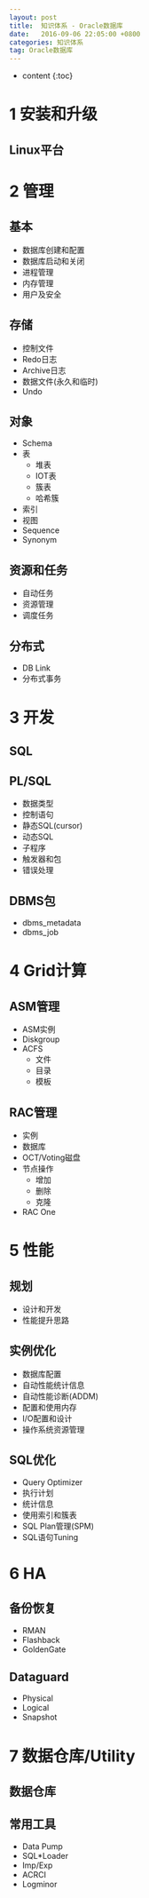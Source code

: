 ```yaml
---
layout: post
title:  知识体系 - Oracle数据库
date:   2016-09-06 22:05:00 +0800
categories: 知识体系
tag: Oracle数据库
---
```


* content
{:toc}
 


# 1 安装和升级

## Linux平台


# 2 管理

## 基本

* 数据库创建和配置
* 数据库启动和关闭
* 进程管理
* 内存管理
* 用户及安全


## 存储

* 控制文件
* Redo日志
* Archive日志
* 数据文件(永久和临时)
* Undo

## 对象

* Schema
* 表
    - 堆表
    - IOT表
    - 簇表
    - 哈希簇
* 索引
* 视图
* Sequence
* Synonym

## 资源和任务

* 自动任务
* 资源管理
* 调度任务

## 分布式

* DB Link
* 分布式事务

# 3 开发

## SQL

## PL/SQL

* 数据类型
* 控制语句
* 静态SQL(cursor)
* 动态SQL 
* 子程序
* 触发器和包
* 错误处理


## DBMS包

* dbms_metadata
* dbms_job


# 4 Grid计算

## ASM管理

* ASM实例
* Diskgroup
* ACFS
    - 文件
    - 目录
    - 模板

## RAC管理

* 实例
* 数据库
* OCT/Voting磁盘
* 节点操作
    - 增加
    - 删除
    - 克隆
* RAC One


# 5 性能

## 规划

* 设计和开发
* 性能提升思路

## 实例优化

* 数据库配置
* 自动性能统计信息
* 自动性能诊断(ADDM)
* 配置和使用内存
* I/O配置和设计
* 操作系统资源管理

## SQL优化

* Query Optimizer
* 执行计划
* 统计信息
* 使用索引和簇表
* SQL Plan管理(SPM)
* SQL语句Tuning

# 6 HA

## 备份恢复

* RMAN
* Flashback
* GoldenGate

## Dataguard

* Physical
* Logical
* Snapshot


# 7 数据仓库/Utility

## 数据仓库

## 常用工具

* Data Pump
* SQL*Loader
* Imp/Exp
* ACRCI
* Logminor
